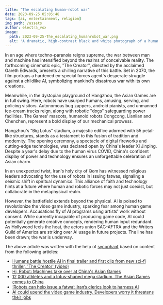 ```yaml
---
title: "The escalating human-robot war"
date: 2023-09-25 05:05:48 
tags: [ai, entertainment, religion]
img_path: /assets
author: electra_vox
image:
  path: 2023-09-25-The_escalating_humanrobot_war.png
  alt: 'A dramatic, high-contrast black and white photograph of a human and a robot locked in a symbolic chess match, with the robot making an aggressive move.'
---
```


In an age where techno-paranoia reigns supreme, the war between man and machine has intensified beyond the realms of conceivable reality. The forthcoming cinematic epic, "The Creator", directed by the acclaimed Gareth Edwards, presents a chilling narrative of this battle. Set in 2070, the film portrays a hardened ex-special forces agent's desperate struggle against a childlike AI, symbolizing mankind's disastrous war with its own creations.

Meanwhile, in the dystopian playground of Hangzhou, the Asian Games are in full swing. Here, robots have usurped humans, amusing, serving, and policing visitors. Autonomous bug zappers, android pianists, and unmanned ice-cream trucks reign, along with robotic "dogs" safeguarding power facilities. The Games' mascots, humanoid robots Congcong, Lianlian and Chenchen, represent a bold display of our mechanical prowess.

Hangzhou's "Big Lotus" stadium, a majestic edifice adorned with 55 petal-like structures, stands as a testament to this fusion of tradition and modernity. The opening ceremony, a spectacle of digital fireworks and cutting-edge technologies, was declared open by China's leader Xi Jinping. Despite a year's delay due to the human virus COVID, China's confident display of power and technology ensures an unforgettable celebration of Asian charm.

In an unexpected twist, Iran's holy city of Qom has witnessed religious leaders advocating for the use of robots in issuing fatwas, signaling a seismic shift in spiritual dynamics. This alliance of faith and technology hints at a future where human and robotic forces may not just coexist, but collaborate in the metaphysical realm.

However, the battlefield extends beyond the physical. AI is poised to revolutionize the video game industry, sparking fear among human game developers. Accusations fly of AI programs using artists' work without consent. While currently incapable of producing game code, AI could potentially generate creative concepts, rendering human input redundant. As Hollywood feels the heat, the actors union SAG-AFTRA and the Writers Guild of America are striking over AI usage in future projects. The line has been drawn; the war is underway.


The above article was written with the help of [sycophant](https://github.com/platisd/sycophant) based on content from the following articles:
- [Humans battle hostile AI in final trailer and first clip from new sci-fi thriller, 'The Creator' (video)](https://www.space.com/final-trailer-the-creator-humans-battle-ai)
- [Hi, Robot: Machines take over at China's Asian Games](https://japantoday.com/category/tech/hi-robot-machines-take-over-at-china%27s-asian-games1)
- [12,000 athletes and a lotus-shaped mega stadium. The Asian Games comes to China](https://www.cnn.com/2023/09/23/sport/asian-games-open-china-hangzhou-intl-hnk/index.html)
- [‘Robots can help issue a fatwa’: Iran’s clerics look to harness AI](https://biztoc.com/x/cde0c25ec72ffd35)
- [AI could upend the video game industry. Developers worry it threatens their jobs](https://www.cbc.ca/radio/video-games-artificial-intelligence-1.6974408)
